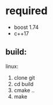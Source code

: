 # required

- boost 1.74
- c++17 


## build:
linux:
  1. clone git
  2. cd build
  3. cmake ..
  4. make
